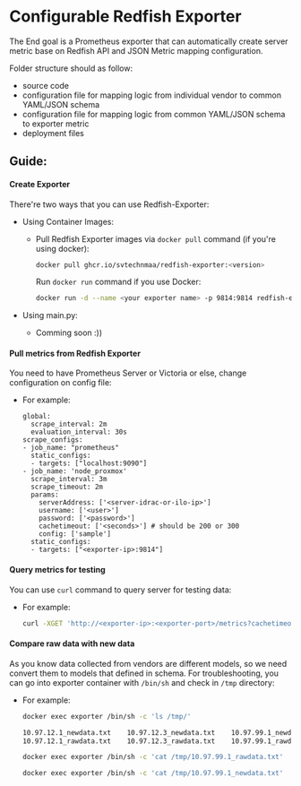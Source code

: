 # Configurable Redfish Exporter

The End goal is a Prometheus exporter that can automatically create server metric base on Redfish API and JSON Metric mapping configuration.

Folder structure should as follow:
- source code
- configuration file for mapping logic from individual vendor to common YAML/JSON schema
- configuration file for mapping logic from common YAML/JSON schema to exporter metric
- deployment files

## Guide:
#### Create Exporter
There're two ways that you can use Redfish-Exporter:
* Using Container Images:
  - Pull Redfish Exporter images via `docker pull` command (if you're using docker):

    ``` bash
    docker pull ghcr.io/svtechnmaa/redfish-exporter:<version>
    ```

    Run `docker run` command if you use Docker:

    ``` bash
    docker run -d --name <your exporter name> -p 9814:9814 redfish-exporter:<version> --templatedir /opt/Configurable_Redfish_Exporter/templates/
    ```

* Using main.py:
  - Comming soon :))

#### Pull metrics from Redfish Exporter
You need to have Prometheus Server or Victoria or else, change configuration on config file:
* For example:
  
    ```
    global:
      scrape_interval: 2m 
      evaluation_interval: 30s
    scrape_configs:
    - job_name: "prometheus"
      static_configs:
      - targets: ["localhost:9090"]
    - job_name: 'node_proxmox'
      scrape_interval: 3m
      scrape_timeout: 2m
      params:
        serverAddress: ['<server-idrac-or-ilo-ip>']
        username: ['<user>']
        password: ['<password>']
        cachetimeout: ['<seconds>'] # should be 200 or 300
        config: ['sample']
      static_configs:
      - targets: ["<exporter-ip>:9814"]
    ```

#### Query metrics for testing
You can use `curl` command to query server for testing data:
* For example:

    ```bash
    curl -XGET 'http://<exporter-ip>:<exporter-port>/metrics?cachetimeout=200&config=<file name in config dir>&password=<password>&serverAddress=<server-ip>&username=<username>'
    ```

#### Compare raw data with new data
As you know data collected from vendors are different models, so we need convert them to models that defined in schema.
For troubleshooting, you can go into exporter container with `/bin/sh` and check in `/tmp` directory:
* For example:

    ```bash
    docker exec exporter /bin/sh -c 'ls /tmp/'
    
    10.97.12.1_newdata.txt    10.97.12.3_newdata.txt    10.97.99.1_newdata.txt
    10.97.12.1_rawdata.txt    10.97.12.3_rawdata.txt    10.97.99.1_rawdata.txt

    docker exec exporter /bin/sh -c 'cat /tmp/10.97.99.1_rawdata.txt'

    docker exec exporter /bin/sh -c 'cat /tmp/10.97.99.1_newdata.txt'
    ```